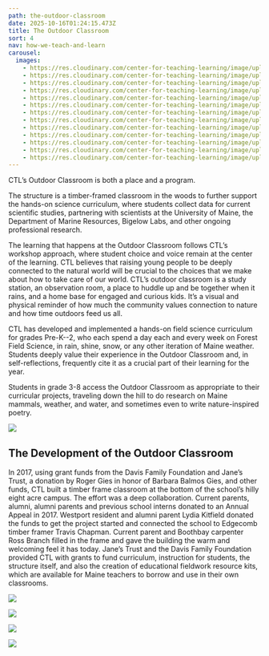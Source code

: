 ```yaml
---
path: the-outdoor-classroom
date: 2025-10-16T01:24:15.473Z
title: The Outdoor Classroom
sort: 4
nav: how-we-teach-and-learn
carousel:
  images:
    - https://res.cloudinary.com/center-for-teaching-learning/image/upload/v1738553590/unnamed-927_rh6k2y.jpg
    - https://res.cloudinary.com/center-for-teaching-learning/image/upload/v1738553590/unnamed-878_izjicl.jpg
    - https://res.cloudinary.com/center-for-teaching-learning/image/upload/v1738553589/unnamed-875_btmis9.jpg
    - https://res.cloudinary.com/center-for-teaching-learning/image/upload/v1760577556/IMG_5642_orxmz5.heic
    - https://res.cloudinary.com/center-for-teaching-learning/image/upload/v1738553590/unnamed-876_kfvwir.jpg
    - https://res.cloudinary.com/center-for-teaching-learning/image/upload/v1738553589/unnamed-848_jkl4hd.jpg
    - https://res.cloudinary.com/center-for-teaching-learning/image/upload/v1738553589/unnamed-855_fs94hn.jpg
    - https://res.cloudinary.com/center-for-teaching-learning/image/upload/v1738553589/unnamed-847_jwwfas.jpg
    - https://res.cloudinary.com/center-for-teaching-learning/image/upload/v1738553829/unnamed-1192_gbre38.jpg
    - https://res.cloudinary.com/center-for-teaching-learning/image/upload/v1738553830/unnamed-1193_yxbbqf.jpg
    - https://res.cloudinary.com/center-for-teaching-learning/image/upload/v1738553831/unnamed-1194_que4i6.jpg
    - https://res.cloudinary.com/center-for-teaching-learning/image/upload/v1738553832/unnamed-1206_ztb5n5.jpg
    - https://res.cloudinary.com/center-for-teaching-learning/image/upload/v1674503508/general/IMG-1347_qgnlfo.jpg
---
```

CTL’s Outdoor Classroom is both a place and a program.

The structure is a timber-framed classroom in the woods to further support the hands-on science curriculum, where students collect data for current scientific studies, partnering with scientists at the University of Maine, the Department of Marine Resources, Bigelow Labs, and other ongoing professional research.

The learning that happens at the Outdoor Classroom follows CTL’s workshop approach, where student choice and voice remain at the center of the learning. CTL believes that raising young people to be deeply connected to the natural world will be crucial to the choices that we make about how to take care of our world. CTL’s outdoor classroom is a study station, an observation room, a place to huddle up and be together when it rains, and a home base for engaged and curious kids. It’s a visual and physical reminder of how much the community values connection to nature and how time outdoors feed us all.

CTL has developed and implemented a hands-on field science curriculum for grades Pre-K--2, who each spend a day each and every week on Forest Field Science, in rain, shine, snow, or any other iteration of Maine weather. Students deeply value their experience in the Outdoor Classroom and, in self-reflections, frequently cite it as a crucial part of their learning for the year.

Students in grade 3-8 access the Outdoor Classroom as appropriate to their curricular projects, traveling down the hill to do research on Maine mammals, weather, and water, and sometimes even to write nature-inspired poetry.

![](https://res.cloudinary.com/center-for-teaching-learning/image/upload/v1710382114/unnamed-190_w32dza.jpg)

## The Development of the Outdoor Classroom

In 2017, using grant funds from the Davis Family Foundation and Jane’s Trust, a donation by Roger Gies in honor of Barbara Balmos Gies, and other funds, CTL built a timber frame classroom at the bottom of the school’s hilly eight acre campus. The effort was a deep collaboration. Current parents, alumni, alumni parents and previous school interns donated to an Annual Appeal in 2017. Westport resident and alumni parent Lydia Kitfield donated the funds to get the project started and connected the school to Edgecomb timber framer Travis Chapman. Current parent and Boothbay carpenter Ross Branch filled in the frame and gave the building the warm and welcoming feel it has today. Jane’s Trust and the Davis Family Foundation provided CTL with grants to fund curriculum, instruction for students, the structure itself, and also the creation of educational fieldwork resource kits, which are available for Maine teachers to borrow and use in their own classrooms.

![](https://res.cloudinary.com/center-for-teaching-learning/image/upload/v1738553829/unnamed-1192_gbre38.jpg)

![](https://res.cloudinary.com/center-for-teaching-learning/image/upload/v1738553832/unnamed-1206_ztb5n5.jpg)

![](https://res.cloudinary.com/center-for-teaching-learning/image/upload/v1738553590/unnamed-876_kfvwir.jpg)

![](https://res.cloudinary.com/center-for-teaching-learning/image/upload/v1738553589/unnamed-848_jkl4hd.jpg)
